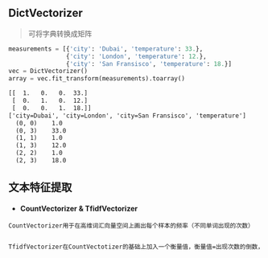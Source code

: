 ## DictVectorizer

>可将字典转换成矩阵

```python
measurements = [{'city': 'Dubai', 'temperature': 33.},
                {'city': 'London', 'temperature': 12.},
                {'city': 'San Fransisco', 'temperature': 18.}]
vec = DictVectorizer()
array = vec.fit_transform(measurements).toarray()
```

```txt
[[  1.   0.   0.  33.]
 [  0.   1.   0.  12.]
 [  0.   0.   1.  18.]]
['city=Dubai', 'city=London', 'city=San Fransisco', 'temperature']
  (0, 0)	1.0
  (0, 3)	33.0
  (1, 1)	1.0
  (1, 3)	12.0
  (2, 2)	1.0
  (2, 3)	18.0
```

## 文本特征提取

* #### CountVectorizer & TfidfVectorizer

```txt
CountVectorizer用于在高维词汇向量空间上画出每个样本的频率（不同单词出现的次数）


TfidfVectorizer在CountVectotizer的基础上加入一个衡量值，衡量值=出现次数的倒数，可以将停用词（在不同文章中出现次数都比较多）的影响大大降低
```
